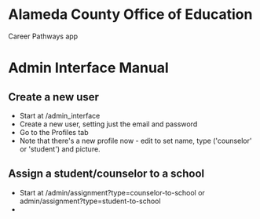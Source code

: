 # Alameda County Office of Education

Career Pathways app

# Admin Interface Manual

## Create a new user

* Start at /admin_interface
* Create a new user, setting just the email and password
* Go to the Profiles tab
* Note that there's a new profile now - edit to set name, type ('counselor' or 'student') and picture.

## Assign a student/counselor to a school

* Start at /admin/assignment?type=counselor-to-school or admin/assignment?type=student-to-school
* 